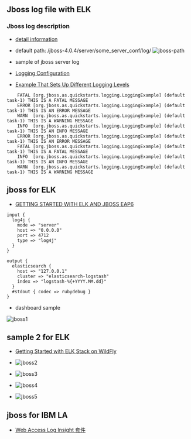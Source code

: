 ## Jboss log file with ELK

### Jboss log description

- [detail information](https://docs.jboss.org/jbossas/guides/installguide/r1/en/html/dirs.html)
 - default path: /jboss-4.0.4/server/some_server_conf/log/
![jboss-path](https://docs.jboss.org/jbossas/guides/installguide/r1/en/html/images/jboss_directory_structure.jpg)

- sample of jboss server log
 - [Logging Configuration](https://docs.jboss.org/author/display/AS71/Logging+Configuration#LoggingConfiguration-DefaultLogFileLocations)
 - [Example That Sets Up Different Logging Levels](http://developers.redhat.com/quickstarts/eap/logging/)
```
    FATAL [org.jboss.as.quickstarts.logging.LoggingExample] (default task-1) THIS IS A FATAL MESSAGE
    ERROR [org.jboss.as.quickstarts.logging.LoggingExample] (default task-1) THIS IS AN ERROR MESSAGE
    WARN  [org.jboss.as.quickstarts.logging.LoggingExample] (default task-1) THIS IS A WARNING MESSAGE
    INFO  [org.jboss.as.quickstarts.logging.LoggingExample] (default task-1) THIS IS AN INFO MESSAGE
    ERROR [org.jboss.as.quickstarts.logging.LoggingExample] (default task-1) THIS IS AN ERROR MESSAGE
    FATAL [org.jboss.as.quickstarts.logging.LoggingExample] (default task-1) THIS IS A FATAL MESSAGE
    INFO  [org.jboss.as.quickstarts.logging.LoggingExample] (default task-1) THIS IS AN INFO MESSAGE
    WARN  [org.jboss.as.quickstarts.logging.LoggingExample] (default task-1) THIS IS A WARNING MESSAGE
```
## jboss for ELK

- [GETTING STARTED WITH ELK AND JBOSS EAP6](https://blog.akquinet.de/2015/08/24/logstash-jboss-eap/)

```
input {
  log4j {
    mode => "server"
    host => "0.0.0.0"
    port => 4712
    type => "log4j"
  }
}
 
output {
  elasticsearch {
    host => "127.0.0.1"
    cluster => "elasticsearch-logstash"
    index => "logstash-%{+YYYY.MM.dd}"
  }
  #stdout { codec => rubydebug }
}
```

 - dashboard sample

![jboss1](https://akquinetblog.files.wordpress.com/2015/08/screen-shot-2015-07-16-at-15-23-17.png?w=300&h=208)

## sample 2 for ELK

- [Getting Started with ELK Stack on WildFly](http://planet.jboss.org/post/getting_started_with_elk_stack_on_wildfly)

 - ![jboss2](http://blog.arungupta.me/wp-content/uploads/2015/07/logstash-processing-pipeline.png)
 - ![jboss3](http://blog.arungupta.me/wp-content/uploads/2015/07/elk-stack.png)
 - ![jboss4](http://blog.arungupta.me/wp-content/uploads/2015/07/elk-stack-wildfly-output-1024x562.png)
 - ![jboss5](http://wildfly.org/images/2015-07-25-kibana.png)

## jboss for IBM LA

- [Web Access Log Insight 套件](http://www.ibm.com/support/knowledgecenter/zh-tw/SSPFMY_1.3.3/com.ibm.scala.doc/extend/iwa_extend_weblogs_ovw.html)

